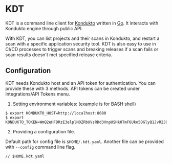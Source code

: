 # KDT
KDT is a command line client for [Kondukto](https://kondukto.io) written in [Go](https://golang.org). It interacts with Kondukto engine through public API. 

With KDT, you can list projects and their scans in Kondukto, and restart a scan with a specific application security tool. KDT is also easy to use in CI/CD processes to trigger scans and breaking releases if a scan fails or scan results doesn't met specified release criteria. 

## Configuration
KDT needs Kondukto host and an API token for authentication. You can provide these with 3 methods. API tokens can be created under Integrations/API Tokens menu.

1. Setting environment variables: (example is for BASH shell)
```
$ export KONDUKTO_HOST=http://localhost:8080
$ export KONDUKTO_TOKEN=WmQ2eHFDRzE3elplN0ZRbUVsRDd3VnpUSHk0TmF6Uko5OGlyQ1JvR2JOOXhoWEFtY2ZrcDJZUGtrb2tV
```

2. Providing a configuration file.


Default path for config file is `$HOME/.kdt.yaml`. Another file can be provided with `--config` command line flag.
```
// $HOME.kdt.yaml 
```
